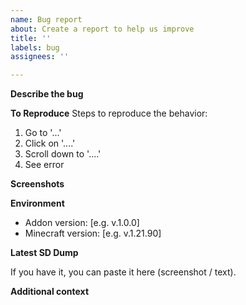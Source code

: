```yaml
---
name: Bug report
about: Create a report to help us improve
title: ''
labels: bug
assignees: ''

---
```


**Describe the bug**
<!--A clear and concise description of what the bug is.-->

**To Reproduce**
Steps to reproduce the behavior:
1. Go to '...'
2. Click on '....'
3. Scroll down to '....'
4. See error

**Screenshots**
<!--If applicable, add screenshots to help explain your problem.-->

**Environment <!--(please complete the following information)-->**
 - Addon version: [e.g. v.1.0.0]
 - Minecraft version: [e.g. v.1.21.90]

**Latest SD Dump**
<!--
What is it and how do I dump it?
SD stands for Save Data and helps to identify the problem faster. You can dump it in the following way:

1. Make shure you have Addmin prevliges
2. Open the menu
3. Navigate to Settings
4. Click on "About"
5. Than on "Contact"
6. Dump the SD
-->

If you have it, you can paste it here (screenshot / text).

**Additional context**
<!--Add any other context about the problem here.-->